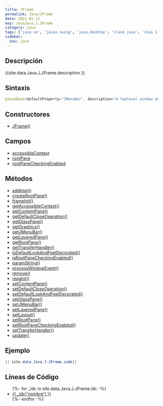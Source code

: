 ```yaml
---
title: JFrame
permalink: Java/JFrame
date: 2021-01-11
key: JavaJava.J.JFrame
category: java
tags: ['java se', 'javax.swing', 'java.desktop', 'clase java', 'Java 1.2']
sidebar: 
  nav: java
---
```


## Descripción
{{site.data.Java.J.JFrame.description }}

## Sintaxis
~~~java
@JavaBean(defaultProperty="JMenuBar", description="A toplevel window which can be minimized to an icon.") public class JFrame extends Frame implements WindowConstants, Accessible, RootPaneContainer
~~~

## Constructores
* [JFrame()](/Java/JFrame/JFrame/)

## Campos
* [accessibleContext](/Java/JFrame/accessibleContext)
* [rootPane](/Java/JFrame/rootPane)
* [rootPaneCheckingEnabled](/Java/JFrame/rootPaneCheckingEnabled)

## Métodos
* [addImpl()](/Java/JFrame/addImpl)
* [createRootPane()](/Java/JFrame/createRootPane)
* [frameInit()](/Java/JFrame/frameInit)
* [getAccessibleContext()](/Java/JFrame/getAccessibleContext)
* [getContentPane()](/Java/JFrame/getContentPane)
* [getDefaultCloseOperation()](/Java/JFrame/getDefaultCloseOperation)
* [getGlassPane()](/Java/JFrame/getGlassPane)
* [getGraphics()](/Java/JFrame/getGraphics)
* [getJMenuBar()](/Java/JFrame/getJMenuBar)
* [getLayeredPane()](/Java/JFrame/getLayeredPane)
* [getRootPane()](/Java/JFrame/getRootPane)
* [getTransferHandler()](/Java/JFrame/getTransferHandler)
* [isDefaultLookAndFeelDecorated()](/Java/JFrame/isDefaultLookAndFeelDecorated)
* [isRootPaneCheckingEnabled()](/Java/JFrame/isRootPaneCheckingEnabled)
* [paramString()](/Java/JFrame/paramString)
* [processWindowEvent()](/Java/JFrame/processWindowEvent)
* [remove()](/Java/JFrame/remove)
* [repaint()](/Java/JFrame/repaint)
* [setContentPane()](/Java/JFrame/setContentPane)
* [setDefaultCloseOperation()](/Java/JFrame/setDefaultCloseOperation)
* [setDefaultLookAndFeelDecorated()](/Java/JFrame/setDefaultLookAndFeelDecorated)
* [setGlassPane()](/Java/JFrame/setGlassPane)
* [setJMenuBar()](/Java/JFrame/setJMenuBar)
* [setLayeredPane()](/Java/JFrame/setLayeredPane)
* [setLayout()](/Java/JFrame/setLayout)
* [setRootPane()](/Java/JFrame/setRootPane)
* [setRootPaneCheckingEnabled()](/Java/JFrame/setRootPaneCheckingEnabled)
* [setTransferHandler()](/Java/JFrame/setTransferHandler)
* [update()](/Java/JFrame/update)

## Ejemplo
~~~java
{{ site.data.Java.J.JFrame.code}}
~~~

## Líneas de Código
<ul>
{%- for _ldc in site.data.Java.J.JFrame.ldc -%}
   <li>
       <a href="{{_ldc['url'] }}">{{ _ldc['nombre'] }}</a>
   </li>
{%- endfor -%}
</ul>
